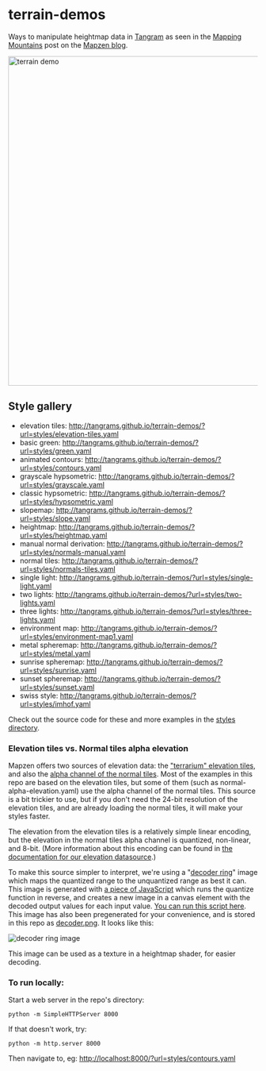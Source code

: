 # terrain-demos

Ways to manipulate heightmap data in [Tangram](http://github.com/tangrams/tangram) as seen in the [Mapping Mountains](https://mapzen.com/blog/mapping-mountains/) post on the [Mapzen blog](http://mapzen.com/blog).

<img width="664" alt="terrain demo" src="https://cloud.githubusercontent.com/assets/459970/14753849/e36167ae-08a5-11e6-9abb-3e219a3bc20f.png">

## Style gallery

- elevation tiles: http://tangrams.github.io/terrain-demos/?url=styles/elevation-tiles.yaml
- basic green: http://tangrams.github.io/terrain-demos/?url=styles/green.yaml
- animated contours: http://tangrams.github.io/terrain-demos/?url=styles/contours.yaml
- grayscale hypsometric: http://tangrams.github.io/terrain-demos/?url=styles/grayscale.yaml
- classic hypsometric: http://tangrams.github.io/terrain-demos/?url=styles/hypsometric.yaml
- slopemap: http://tangrams.github.io/terrain-demos/?url=styles/slope.yaml
- heightmap: http://tangrams.github.io/terrain-demos/?url=styles/heightmap.yaml
- manual normal derivation: http://tangrams.github.io/terrain-demos/?url=styles/normals-manual.yaml
- normal tiles: http://tangrams.github.io/terrain-demos/?url=styles/normals-tiles.yaml
- single light: http://tangrams.github.io/terrain-demos/?url=styles/single-light.yaml
- two lights: http://tangrams.github.io/terrain-demos/?url=styles/two-lights.yaml
- three lights: http://tangrams.github.io/terrain-demos/?url=styles/three-lights.yaml
- environment map: http://tangrams.github.io/terrain-demos/?url=styles/environment-map1.yaml
- metal spheremap: http://tangrams.github.io/terrain-demos/?url=styles/metal.yaml
- sunrise spheremap: http://tangrams.github.io/terrain-demos/?url=styles/sunrise.yaml
- sunset spheremap: http://tangrams.github.io/terrain-demos/?url=styles/sunset.yaml
- swiss style: http://tangrams.github.io/terrain-demos/?url=styles/imhof.yaml

Check out the source code for these and more examples in the [styles directory](https://github.com/tangrams/terrain-demos/tree/gh-pages/styles).

### Elevation tiles vs. Normal tiles alpha elevation

Mapzen offers two sources of elevation data: the ["terrarium" elevation tiles](https://mapzen.com/documentation/terrain-tiles/formats/#terrarium), and also the [alpha channel of the normal tiles](https://mapzen.com/documentation/terrain-tiles/formats/#normal). Most of the examples in this repo are based on the elevation tiles, but some of them (such as normal-alpha-elevation.yaml) use the alpha channel of the normal tiles. This source is a bit trickier to use, but if you don't need the 24-bit resolution of the elevation tiles, and are already loading the normal tiles, it will make your styles faster.

The elevation from the elevation tiles is a relatively simple linear encoding, but the elevation in the normal tiles alpha channel is quantized, non-linear, and 8-bit. (More information about this encoding can be found in [the documentation for our elevation datasource](https://mapzen.com/documentation/terrain-tiles/formats/#normal).)

To make this source simpler to interpret, we're using a "[decoder ring](https://wikipedia.org/wiki/Secret_decoder_ring)" image which maps the quantized range to the unquantized range as best it can. This image is generated with [a piece of JavaScript](decoder.js) which runs the quantize function in reverse, and creates a new image in a canvas element with the decoded output values for each input value. [You can run this script here](tangrams.github.io/terrain-demos/decoder.html). This image has also been pregenerated for your convenience, and is stored in this repo as [decoder.png](https://github.com/tangrams/terrain-demos/blob/master/img/decoder.png). It looks like this:

![decoder ring image](https://github.com/tangrams/terrain-demos/blob/master/img/decoder.png)

This image can be used as a texture in a heightmap shader, for easier decoding.

### To run locally:

Start a web server in the repo's directory:

    python -m SimpleHTTPServer 8000
    
If that doesn't work, try:

    python -m http.server 8000
    
Then navigate to, eg: [http://localhost:8000/?url=styles/contours.yaml](http://localhost:8000/?url=styles/contours.yaml)
